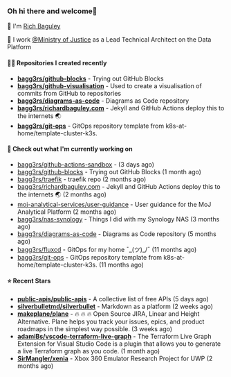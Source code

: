 ### Oh hi there and welcome👋

👐 I'm [Rich Baguley](https://richardbaguley.com/about)

🏢 I work [@Ministry of Justice](https://github.com/ministryofjustice) as a Lead Technical Architect on the Data Platform

#### 👨‍💻 Repositories I created recently
- **[bagg3rs/github-blocks](https://github.com/bagg3rs/github-blocks)** - Trying out GitHub Blocks
- **[bagg3rs/github-visualisation](https://github.com/bagg3rs/github-visualisation)** - Used to create a visualisation of commits from GitHub to repositories
- **[bagg3rs/diagrams-as-code](https://github.com/bagg3rs/diagrams-as-code)** - Diagrams as Code repository
- **[bagg3rs/richardbaguley.com](https://github.com/bagg3rs/richardbaguley.com)** - Jekyll and GitHub Actions deploy this to the internets 🌏
- **[bagg3rs/git-ops](https://github.com/bagg3rs/git-ops)** - GitOps repository template from k8s-at-home/template-cluster-k3s.

#### 👷 Check out what I'm currently working on

- [bagg3rs/github-actions-sandbox](https://github.com/bagg3rs/github-actions-sandbox) -  (3 days ago)
- [bagg3rs/github-blocks](https://github.com/bagg3rs/github-blocks) - Trying out GitHub Blocks (1 month ago)
- [bagg3rs/traefik](https://github.com/bagg3rs/traefik) - traefik repo (2 months ago)
- [bagg3rs/richardbaguley.com](https://github.com/bagg3rs/richardbaguley.com) - Jekyll and GitHub Actions deploy this to the internets 🌏 (2 months ago)
- [moj-analytical-services/user-guidance](https://github.com/moj-analytical-services/user-guidance) - User guidance for the MoJ Analytical Platform (2 months ago)
- [bagg3rs/nas-synology](https://github.com/bagg3rs/nas-synology) - Things I did with my Synology NAS (3 months ago)
- [bagg3rs/diagrams-as-code](https://github.com/bagg3rs/diagrams-as-code) - Diagrams as Code repository (5 months ago)
- [bagg3rs/fluxcd](https://github.com/bagg3rs/fluxcd) - GitOps for my home ¯\_(ツ)_/¯  (11 months ago)
- [bagg3rs/git-ops](https://github.com/bagg3rs/git-ops) - GitOps repository template from k8s-at-home/template-cluster-k3s. (11 months ago)

#### ⭐ Recent Stars


- **[public-apis/public-apis](https://github.com/public-apis/public-apis)** - A collective list of free APIs (5 days ago)
- **[silverbulletmd/silverbullet](https://github.com/silverbulletmd/silverbullet)** - Markdown as a platform (2 weeks ago)
- **[makeplane/plane](https://github.com/makeplane/plane)** - 🔥 🔥 🔥 Open Source JIRA, Linear and Height Alternative. Plane helps you track your issues, epics, and product roadmaps in the simplest way possible. (3 weeks ago)
- **[adamiBs/vscode-terraform-live-graph](https://github.com/adamiBs/vscode-terraform-live-graph)** - The Terraform Live Graph Extension for Visual Studio Code is a plugin that allows you to generate a live Terraform graph as you code. (1 month ago)
- **[SirMangler/xenia](https://github.com/SirMangler/xenia)** - Xbox 360 Emulator Research Project for UWP (2 months ago)
